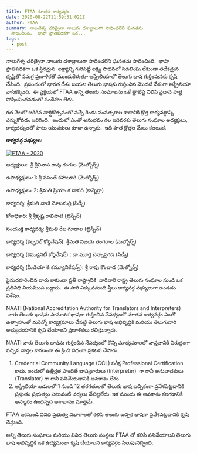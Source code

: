 ```yaml
---
title: FTAA నూతన కార్యవర్గం
date: 2020-08-22T11:59:51.021Z
author: FTAA
summary: నాలుగేళ్ళ చరిత్రైనా నాలుగు దశాబ్దాలుగా సాధించలేని ఘనతను
  సాధించింది.  భాషా ప్రాతిపదికగా ఒక...
tags:
  - post
---
```

నాలుగేళ్ళ చరిత్రైనా నాలుగు దశాబ్దాలుగా సాధించలేని ఘనతను సాధించింది.  భాషా ప్రాతిపదికగా ఒక స్థిరమైన  లక్ష్యాన్ని గురిపెట్టి లక్ష్య సాధనలో సడలింపు లేకుండా తదేకమైన దృష్టితో సమగ్ర ప్రణాళికతో ముందుకెళుతూ ఆస్ట్రేలియాలో తెలుగు భాష గుర్తింపునకు కృషి చేసింది.  ప్రపంచంలో భారత దేశం బయట తెలుగు భాషకు గుర్తించిన మొదటి దేశంగా ఆస్ట్రేలియా వాసికెక్కింది.  ఈ ప్రక్రియలో FTAA అన్ని తెలుగు సంఘాలను ఒకే త్రాటిపై నిలిపి ప్రధాన పాత్ర పోషించిందనడంలో సందేహం లేదు.

గత నెలలో జరిగిన వార్షికోత్సవంలో వచ్చే రెండు సంవత్సరాల కాలానికి క్రొత్త కార్యవర్గాన్ని ఎన్నుకోవడం జరిగింది.  ఇందులో ఎంతో అనుభవం గల ఇదివరకు తెలుగు సంఘాల అధ్యక్షులు, కార్యదర్శులతో పాటు యువకులు కూడా ఉన్నారు.  ఇది పాత క్రొత్తల మేలు కలయిక.

<b>కార్యవర్గ సభ్యులు:</b>

<a href="https://www.telugumalli.com/wp-content/uploads/2020/08/FTAA-20201.jpg"><img class="alignnone size-full wp-image-26942" src="https://www.telugumalli.com/wp-content/uploads/2020/08/FTAA-20201.jpg" alt="FTAA - 2020"  /></a>

అధ్యక్షులు:  శ్రీ శ్రీనివాస రావు గంగుల (మెల్బోర్న్)

ఉపాధ్యక్షులు-1: శ్రీ వసంత్ కహలూరి (మెల్బోర్న్)

ఉపాధ్యక్షులు-2: శ్రీమతి ప్రియాంక దాసరి (కాన్బెర్రా)

కార్యదర్శి: శ్రీమతి వాణి మోటమర్రి (సిడ్నీ)

కోశాధికారి: శ్రీ శ్రీకృష్ణ రావిపాటి (బ్రిస్బేన్)

సంయుక్త కార్యదర్శి:  శ్రీమతి రేఖ గూడాల (బ్రిస్బేన్)

కార్యదర్శి (కల్చరల్ కోర్దినేషన్): శ్రీమతి విజయ తంగిరాల (మెల్బోర్న్)

కార్యదర్శి (కమ్యునిటీ కోర్దినేషన్) : డా.మూర్తి చెన్నాప్రగడ (సిడ్నీ)

కార్యదర్శి (మీడియా &amp; కమ్యూనికేషన్స్): శ్రీ రావు కొంచాడ (మెల్బోర్న్)

పైనుదహరించిన వారు కాకుండా ప్రతీ రాష్ట్రానికి  వారివారి రాష్ట్ర తెలుగు సంఘాల నుండి ఒక ప్రతినిధి నియమింప బడ్డారు.  ఈ సారి ఎక్కువమంది స్త్రీలు కార్యవర్గ సభ్యులుగా ఉండడం విశేషం.

NAATI (National Accreditation Authority for Translators and Interpreters)  వారు తెలుగు భాషను సామాజిక భాషగా గుర్తించిన నేపధ్యంలో నూతన కార్యవర్గం ఎంతో ఉత్సాహంతో మరెన్నో కార్యక్రమాలు చేపట్టి తెలుగు భాష అభివృద్ధికి మరియు తెలుగువారి అభ్యుదయానికి కృషి చేయాలని ప్రణాళికలు రచిస్తున్నారు.

NAATI వారు తెలుగు భాషను గుర్తించిన నేపథ్యంలో కొన్ని మాధ్యమాలలో వాస్తవానికి విరుద్ధంగా వచ్చిన వార్తల కారణంగా ఈ క్రింది విధంగా ప్రకటన చేసారు.

<ol>
	<li>Credential Community Language (CCL) పరీక్ష Professional Certification కాదు. ఇందులో ఉత్తీర్ణత పొందితే భాష్యకారులు (Interpreter)  గా గానీ అనువాదకులు (Translator) గా గానీ పనిచేయడానికి అవకాశం లేదు</li>
	<li>ఆస్ట్రేలియా బడులలో 1 నుండి 12 తరగతులలో తెలుగు భాష ఐచ్చికంగా ప్రవేశపెట్టడానికి ప్రస్తుతం ప్రభుత్వం ఎటువంటి చర్యలు చేపట్టలేదు. ఇక ముందు ఈ అవకాశం కలగడానికి ఆస్కారం ఉందన్నది ఆశాభావం మాత్రమే.</li>
</ol>
FTAA ఇకనుండి వివిధ ప్రభుత్వ విభాగాలతో కలిసి తెలుగు ఐచ్చిక భాషగా ప్రవేశపెట్టదానికి కృషి చేస్తుంది.

అన్ని తెలుగు సంఘాలు మరియు వివిధ తెలుగు సంస్థలు FTAA తో కలిసి పనిచేయాలని తెలుగు భాష అభివృద్ధికి ఒక ఉద్యమంలా కృషి చేయాలని కార్యవర్గం పిలుపునిచ్చింది.